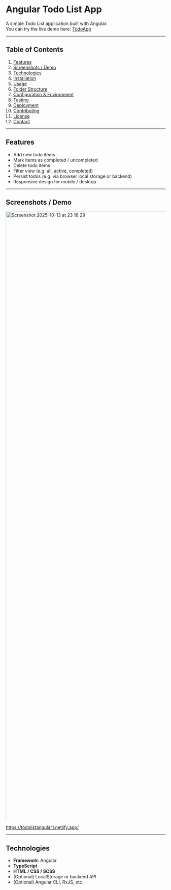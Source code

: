 # Angular Todo List App

A simple Todo List application built with Angular.  
You can try the live demo here: [TodoApp](https://todolistangular1.netlify.app/)  

---

## Table of Contents

1. [Features](#features)  
2. [Screenshots / Demo](#screenshots--demo)  
3. [Technologies](#technologies)  
4. [Installation](#installation)  
5. [Usage](#usage)  
6. [Folder Structure](#folder-structure)  
7. [Configuration & Environment](#configuration--environment)  
8. [Testing](#testing)  
9. [Deployment](#deployment)  
10. [Contributing](#contributing)  
11. [License](#license)  
12. [Contact](#contact)  

---

## Features

- Add new todo items  
- Mark items as completed / uncompleted  
- Delete todo items  
- Filter view (e.g. all, active, completed)  
- Persist todos (e.g. via browser local storage or backend)  
- Responsive design for mobile / desktop  

---

## Screenshots / Demo
<img width="2940" height="1912" alt="Screenshot 2025-10-13 at 23 16 29" src="https://github.com/user-attachments/assets/910aca2f-4131-485c-b1f4-d41bb169235c" />

https://todolistangular1.netlify.app/ 

---

## Technologies

- **Framework**: Angular  
- **TypeScript**  
- **HTML / CSS / SCSS**  
- (Optional) LocalStorage or backend API  
- (Optional) Angular CLI, RxJS, etc.
